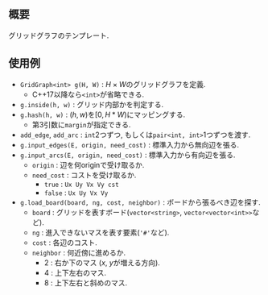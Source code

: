 ## 概要

グリッドグラフのテンプレート.

## 使用例

* `GridGraph<int> g(H, W)` : $H \times W$のグリッドグラフを定義.
  * C++17以降なら`<int>`が省略できる.
* `g.inside(h, w)` : グリッド内部かを判定する.
* `g.hash(h, w)` : $(h, w)$を$[0, H * W)$にマッピングする.
  * 第3引数に`margin`が指定できる.
* `add_edge`, `add_arc` : `int`2つずつ, もしくは`pair<int, int>`1つずつを渡す.
* `g.input_edges(E, origin, need_cost)` : 標準入力から無向辺を張る.
* `g.input_arcs(E, origin, need_cost)` : 標準入力から有向辺を張る.
  * `origin` : 辺を何originで受け取るか.
  * `need_cost` : コストを受け取るか.
    * `true` : `Ux Uy Vx Vy cst`
    * `false` : `Ux Uy Vx Vy`
* `g.load_board(board, ng, cost, neighbor)` : ボードから張るべき辺を探す.
  * `board` : グリッドを表すボード(`vector<string>`, `vector<vector<int>>`など).
  * `ng` : 進入できないマスを表す要素(`'#'`など).
  * `cost` : 各辺のコスト.
  * `neighbor` : 何近傍に進めるか.
    * $2$ : 右か下のマス ($x$, $y$が増える方向).
    * $4$ : 上下左右のマス.
    * $8$ : 上下左右と斜めのマス.
